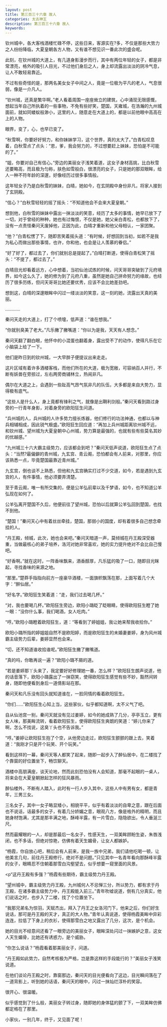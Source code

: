```yaml
---
layout: post
title: 第三百三十六章 故人
categories: 太古神王
description: 第三百三十六章 故人
keywords:
---
```


钦州城中，各大客栈酒楼忙碌不停，这些日来，客源实在?多，不仅是那些大势力之人纷纷降临，大夏皇朝各方人物，又有谁不想见识一番此次的盛会呢。

此刻，在钦州城的大道上，有几道身影漫步而行，其中有两位年轻的女子，都是非常漂亮，格外的吸引人目光，不过他们身后之人，身上却流露出淡淡的阴冷气息，让人不敢轻易靠近。

不过有些奇怪的是，那两名美女女子中间之人，竟是一位极为平凡的老人，气息很弱，像是一介凡人。

“钦州城，还真是繁华啊。”老人看着周围一座座耸立的建筑，心中涌现无限感慨，想起当年自己所执着的一些事物，不免有些好笑，楚国，天雍城，在浩瀚的九州城面前，就如同蝼蚁般渺小，这里的人，随意走在大道上的，都是以前他眼中高高在上的人物。

眼界，变了，心，也早已变了。

“秋雪啊，你要好好努力，和你妹妹学习，这个世界，真的太大了。”白青松叹息着，白秋雪点了点头：“恩，爹，我会努力的，不过想要赶上妹妹，恐怕是不可能的了。”

“姐，你要对自己有信心。”旁边的美丽女子浅笑着道，这女子身材高挑，比白秋雪还要略高，而且极为匀称，肤色如雪般白，很漂亮的女子，只是她的那双眼眸，给人一种不符年龄的深邃，好像经历过很多事情般。

这年轻女子乃是白秋雪的妹妹，白晴，她如今，在玄阴殿中身份非凡，将家人接到了玄阴殿。

“信心？”白秋雪轻轻的摇了摇头：“不知道他会不会来大夏皇朝。”

想到他，白秋雪的妹妹中露出一抹淡淡的笑意，经历了太多的事情，她早已放下了一切，对于曾经的种种，她也有过悔恨，不仅是她，她父亲白青松，也都放下了，没有一点责怪秦问天废掉他，正因为此，白晴才重新和他父母相认，一家团聚。

“他？”白青松愣了下，随即苦笑着摇头道：“有时候，好想回到当初，如若不是我为私心而做出那些事情，也许，你和他，也会是让人羡慕的眷侣。”

“好了好了，都过去了，你们就别总是提起了。”白晴打断道，使得白青松笑了摇头：“不提了，都过去了。”

白晴目光却看着远方，心中想着，当初仙池试炼的时候，问天哥哥突破到了元府境界，如今这么久了，她的修为到了元府八重，虽然是她自己拼命努力的缘故，也经历了很多历练，但问天哥哥比她还要优秀，应该不会比她差劲吧。

想到这，白晴的深邃眼眸中闪过一缕淡淡的笑意，这一刻的她，流露出天真的美丽。

…………

秦问天走的大道上，打了个喷嚏，低声道：“谁在想我。”

“你就别臭美了老大。”凡乐撇了撇嘴道：“你以为是我，天天有人想念。”

秦问天翻了翻白眼，他怀中的小混蛋也翻着身，露出受不了的动作，使得凡乐在它小脑袋上给了一下。

他们是昨日到的钦州城，一大早胖子便提议出来走走。

这片区域有着许多酒楼客栈，而他们所在的大道，极为宽敞，可容纳百人并行，不断有妖兽在旁掠过，左右两旁商铺林立，热闹非凡。

偶尔在大道之上，会遇到一些趾高气昂气氛非凡的队伍，大多都是来自大势力，显得极有底气。

“这些人是什么人，身上竟都有锋利之气，就像是出鞘利剑般。”秦问天看到路过身旁的一行青年身影，对着身旁的欧阳狂生问道。

“兵州城的人，兵州城的人许多势力擅长炼器，他们修行的功法神通，也都以与神兵相辅相成，因此锐气极盛。”欧阳狂生回应道：“再加上兵州城距离钦州城不远，和钦州城、望州城为大夏皇朝中心州城，势力算是最强的，也就有些有些莫名其妙的优越感。”

“九州城三十六大霸主级势力，应该都会到吧？”秦问天低声说道，欧阳狂生点了点头：“当然?最偏僻的青州城，九玄宫、青云阁，恐怕都会有人前来，对那里，你应该熟悉一点，毕竟楚国最靠近青州城。”

九玄宫，倒也谈不上熟悉，但他和九玄宫确实打过不少交道，如今，若是遇到九玄宫的人，有件事情，他必须要弄清楚。

至于青云阁，唯一有所交集的，便是公羊弘前辈以及千梦语，如今，也不知道公羊弘现在如何了。

公羊弘离开楚国不久后，他便前往了望州城，恐怕以后就算公羊弘回到楚国，也找不到他。

“楚国！”秦问天心中有着丝丝牵挂，楚国，那弱小的国度，却有着很多自己想念牵挂的人。

“丹王殿，倾城，此次，她也会来吧。”秦问天暗道一声，莫倾城在丹王殿深受器重，当做最核心的弟子培养，洛河对她非常喜欢，她的实力提升绝对不会比自己慢吧。

“好香啊。”就在这时，一阵香味飘来，酒香醇厚，凡乐猛的吸了一口，随即目光眯起，寻找香味的来源之地。

“那里。”楚莽手指指向前方一座豪华酒楼，一面旗帜飘荡在那，上面写着几个大字：“醉仙居。”

“好名字。”欧阳狂生笑着道：“走，我们过去喝几杯。”

“对，我也要喝几杯。”欧阳狂生旁边，欧阳小璐眨了眨眼睛，使得欧阳狂生瞪了她一眼：“没你什么事，我们喝酒，女人吃肉。”

“哼。”欧阳小璐瞪着欧阳狂生，道：“等看到了婷姐姐，我让她来帮我收拾你。”

欧阳小璐所指的婷姐姐自然不是欧阳婷，而是欧阳狂生的未婚妻姜婷，身为风州城霸主级势力后辈，姜婷显然也会来。

“切，还不知道谁收拾谁呢。”欧阳狂生撇了撇嘴道。

“真的吗，你敢再说一遍？”欧阳小璐不屑的道。

“若是姜婷那丫头来了，我定要好好修理她一番，怎么样？”欧阳狂生朗声说道，他的话音落下，欧阳小璐露出了一抹窃笑，使得欧阳狂生感觉有些不妙，豁然间转身，随即他便看到身后一道倩影站在那。

秦问天和凡乐没有回头就知道谁在，一脸同情的看着欧阳狂生。

“你们……”欧阳狂生心知上当，这些家伙，似乎都知道啊，太不义气了吧。

自从仙池宫一别，秦问天就没有见过姜婷，如今的她成熟了几分，亭亭玉立，更有女人味，那美眸流转，看着欧阳狂生，使得欧阳狂生爽朗的笑道：“婷儿你来了啊，怎么不找说，这臭丫头也不告诉我。”

“哼。”姜婷让欧阳狂生抱了个空，从他旁边走过，欧阳狂生颤颤的跟上去，笑着道：“我刚才只是开个玩笑、开个玩笑。”

看到这样的一幕，秦问天等人都笑了起来，随即一起步入了醉仙居中，在二楼找了个靠窗的好位置坐下，畅饮聊天。

酒楼中高朋满座，谈天论地，然而此刻恐怕没有人会知道，那毫不起眼的一桌人，将来会在大夏皇朝掀起怎样的狂风暴雨。

醉仙楼外，不断有人踏入，此时有一行人步入其中，这些人中有男有女，都是青年，三男三女。

三名女子，其中一女子略显矮小，相貌平平，似乎有着淡淡的自卑之意，跟在后面也不说话，话最多的女子，有着几分娇媚之意，眼观八方，像是格外的精明，而且她身材饱满，尤其是那丰满之地，酥峰半露，有一片雪白，隐隐欲出，令人垂涎三尺。

然而最耀眼的一人，却是那最后一名女子，性感天生，一双美眸顾盼生姿，朱唇浅闭，也不多话，但绝对惊艳，仿佛有着天生媚骨，让女人都嫉妒。

“杨霞，你自放心吧，稍后会有人前来，是我一族中兄弟，我们请他吃喝一顿，让他美言几句，前往丹王殿修行，绝对不是问题。”只见其中一名青年看向那酥峰半露的女子，眼睛忍不住朝着那雪白沟壑望去，似乎想要一窥里面的风景。

<p“这丹王殿有多强？”杨霞有些期待，霸主级势力丹王殿。

“望州城中，霸主级势力丹王殿，九州城何人不忌惮三分，所以势力，都有求于丹王殿，在诸多霸主级势力中，丹王殿能入前三。”青年吹嘘说道，倒有几分真实，他们说话之时，也步入了二楼，找了个位置坐下。

“我那兄弟名为惊羽，天赋杰出，拜入了丹王之女洛河门下，他来之后，你们好生说话，那可是丹王殿的天才，真正的大人物。”青年认真说道，使得杨霞美眸中异彩连连，拉低了下身上的衣衫，使得那雪白之地又露出了几分，这次，是个机会。

她的目光不经意间还看了一眼旁边的美丽女子，眼眸深处闪过一抹嫉妒之意，这女人天生媚骨，比她还有诱惑力，是个威胁。

“你怎么说话？”杨霞看着那美丽女子，问道。

“丹王殿如此势力，自然考核极为严格，岂是靠这样的手段能行的？”美丽女子浅笑说道。

在他们谈论丹王殿之时，靠窗那边，秦问天的目光便看向了这边，目光瞬间落在了一道背影上，听到她的话语，秦问天的眼中，闪过一抹灿烂淳朴的笑容。

很开心、很温暖。

似乎感觉到了什么般，美丽女子转过身，随即她的身体猛的颤了下，一双美眸仿佛都定格在了那里。

小家伙，一别几年，终于，又见面了呢！
